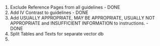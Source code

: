 1. Exclude Reference Pages from all guidelines - DONE
2. Add IV Contrast to guidelines - DONE
3. Add USUALLY APPROPRIATE, MAY BE APPROPRIATE, USUALLY NOT APPROPRIATE and INSUFFICIENT INFORMATION to instructions. - DONE
4. Split Tables and Texts for separate vector db
5. 